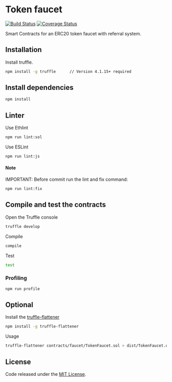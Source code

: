 # Token faucet

[![Build Status](https://travis-ci.org/comethio/faucet-smartcontracts.svg?branch=master)](https://travis-ci.org/comethio/faucet-smartcontracts) 
[![Coverage Status](https://coveralls.io/repos/github/comethio/faucet-smartcontracts/badge.svg?branch=master)](https://coveralls.io/github/comethio/faucet-smartcontracts?branch=master)

Smart Contracts for an ERC20 token faucet with referral system.


## Installation

Install truffle.

```bash
npm install -g truffle      // Version 4.1.15+ required
```

## Install dependencies

```bash
npm install
```

## Linter

Use Ethlint

```bash
npm run lint:sol
```

Use ESLint

```bash
npm run lint:js
```

#### Note

IMPORTANT: Before commit run the lint and fix command:

```bash
npm run lint:fix
```

## Compile and test the contracts
 
Open the Truffle console

```bash
truffle develop
```

Compile 

```bash
compile 
```

Test

```bash
test
```

### Profiling

```bash
npm run profile
```

## Optional

Install the [truffle-flattener](https://github.com/alcuadrado/truffle-flattener)

```bash
npm install -g truffle-flattener
```

Usage

```bash
truffle-flattener contracts/faucet/TokenFaucet.sol > dist/TokenFaucet.dist.sol
```

## License

Code released under the [MIT License](https://github.com/comethio/faucet-smartcontracts/blob/master/LICENSE).
